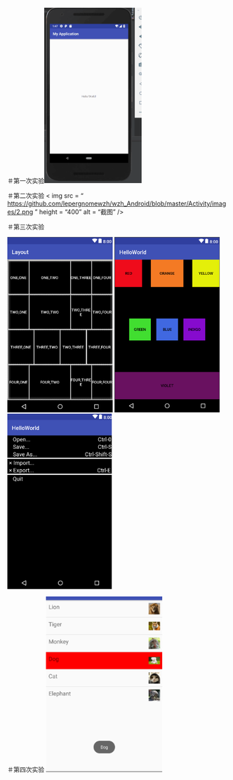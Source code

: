 ＃第一次实验<img src="https://github.com/lepergnomewzh/wzh_Android/blob/master/helloworld/images/1.png" height="400" alt="Screenshot"/>

＃第二次实验
< img  src = “ https://github.com/lepergnomewzh/wzh_Android/blob/master/Activity/images/2.png ”  height = “400”  alt = “截图” />

＃第三次实验

<img src="https://github.com/lepergnomewzh/wzh_Android/blob/master/Layout/images/3.1.png" height="400" alt="Screenshot"/>


<img src="https://github.com/lepergnomewzh/wzh_Android/blob/master/Layout/images/3.2.png" height="400" alt="Screenshot"/>
<img src="https://github.com/lepergnomewzh/wzh_Android/blob/master/Layout/images/3.3png.png" height="400" alt="Screenshot"/>

＃第四次实验
<img src="https://github.com/lepergnomewzh/wzh_Android/blob/master/ListView/images/4.png" height="400" alt="Screenshot"/>
